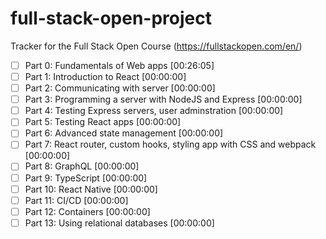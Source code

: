 # full-stack-open-project
Tracker for the Full Stack Open Course (https://fullstackopen.com/en/)

- [ ] Part 0: Fundamentals of Web apps [00:26:05]
- [ ] Part 1: Introduction to React [00:00:00]
- [ ] Part 2: Communicating with server [00:00:00]
- [ ] Part 3: Programming a server with NodeJS and Express [00:00:00]
- [ ] Part 4: Testing Express servers, user adminstration [00:00:00]
- [ ] Part 5: Testing React apps [00:00:00]
- [ ] Part 6: Advanced state management [00:00:00]
- [ ] Part 7: React router, custom hooks, styling app with CSS and webpack [00:00:00]
- [ ] Part 8: GraphQL [00:00:00]
- [ ] Part 9: TypeScript [00:00:00]
- [ ] Part 10: React Native [00:00:00]
- [ ] Part 11: CI/CD [00:00:00]
- [ ] Part 12: Containers [00:00:00]
- [ ] Part 13: Using relational databases [00:00:00]

